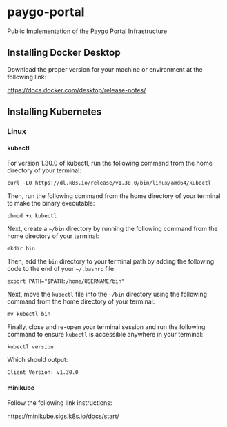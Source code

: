 # paygo-portal
Public Implementation of the Paygo Portal Infrastructure

## Installing Docker Desktop

Download the proper version for your machine or environment at the following
link:

https://docs.docker.com/desktop/release-notes/

## Installing Kubernetes

### Linux

#### kubectl

For version 1.30.0 of kubectl, run the following command from the home
directory of your terminal:

```curl -LO https://dl.k8s.io/release/v1.30.0/bin/linux/amd64/kubectl```

Then, run the following command from the home directory of your terminal to
make the binary executable:

```chmod +x kubectl```

Next, create a `~/bin` directory by running the following command from the home
directory of your terminal:

```mkdir bin```

Then, add the `bin` directory to your terminal path by adding the following
code to the end of your `~/.bashrc` file:

```
export PATH="$PATH:/home/USERNAME/bin"
```

Next, move the `kubectl` file into the `~/bin` directory using the following
command from the home directory of your terminal:

```mv kubectl bin```

Finally, close and re-open your terminal session and run the following command
to ensure `kubectl` is accessible anywhere in your terminal:

```kubectl version```

Which should output:

```
Client Version: v1.30.0
```

#### minikube

Follow the following link instructions:

https://minikube.sigs.k8s.io/docs/start/
